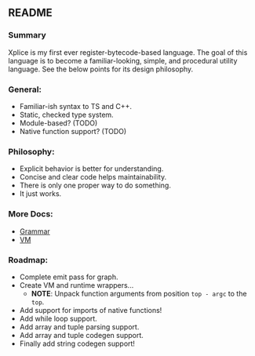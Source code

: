 ## README

### Summary
Xplice is my first ever register-bytecode-based language. The goal of this language is to become a familiar-looking, simple, and procedural utility language. See the below points for its design philosophy.

### General:
 - Familiar-ish syntax to TS and C++.
 - Static, checked type system.
 - Module-based? (TODO)
 - Native function support? (TODO)

### Philosophy:
 - Explicit behavior is better for understanding.
 - Concise and clear code helps maintainability.
 - There is only one proper way to do something.
 - It just works.

### More Docs:
 - [Grammar](./docs/grammar.md)
 - [VM](./docs/vm.md)

### Roadmap:
 - Complete emit pass for graph.
 - Create VM and runtime wrappers...
   - **NOTE**: Unpack function arguments from position `top - argc` to the `top`.
 - Add support for imports of native functions!
 - Add while loop support.
 - Add array and tuple parsing support.
 - Add array and tuple codegen support.
 - Finally add string codegen support!
